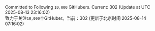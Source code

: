 Committed to Following `10,000` GitHubers. Current: <!-- FOLLOWING_COUNT -->302<!-- FOLLOWING_COUNT --> (Update at UTC <!-- LAST_UPDATED -->2025-08-13 23:16:02<!-- LAST_UPDATED -->)<br>
致力于关注`10,000`个GitHuber。当前：<!-- FOLLOWING_COUNT -->302<!-- FOLLOWING_COUNT --> (更新于北京时间 <!-- LAST_UPDATED_CST -->2025-08-14 07:16:02<!-- LAST_UPDATED_CST -->)
